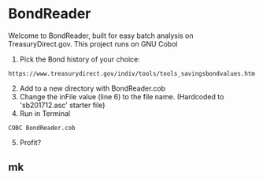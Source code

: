 
# BondReader

Welcome to BondReader, built for easy batch analysis on TreasuryDirect.gov. 
This project runs on GNU Cobol 

1. Pick the Bond history of your choice:
```
https://www.treasurydirect.gov/indiv/tools/tools_savingsbondvalues.htm
```

2. Add to a new directory with BondReader.cob 
3. Change the inFile value (line 6) to the file name. (Hardcoded to 'sb201712.asc' starter file)
4. Run in Terminal
```
COBC BondReader.cob
```
5. Profit?

## mk
